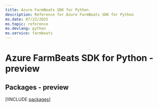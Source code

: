 ```yaml
---
title: Azure FarmBeats SDK for Python
description: Reference for Azure FarmBeats SDK for Python
ms.date: 07/23/2025
ms.topic: reference
ms.devlang: python
ms.service: farmbeats
---
```

# Azure FarmBeats SDK for Python - preview
## Packages - preview
[!INCLUDE [packages](farmbeats-index.md)]
